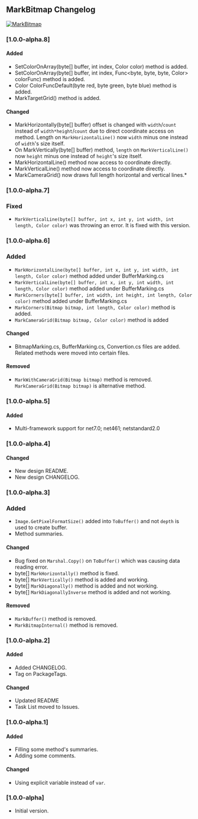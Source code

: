 ## MarkBitmap Changelog
[![MarkBitmap](https://img.shields.io/nuget/v/MarkBitmap.svg)](https://www.nuget.org/packages/MarkBitmap/)

<!--
### [Unreleased]

#### Added

#### Changed

#### Removed
-->

### [1.0.0-alpha.8]
#### Added
* SetColorOnArray(byte[] buffer, int index, Color color) method is added.
* SetColorOnArray(byte[] buffer, int index, Func<byte, byte, byte, Color> colorFunc) method is added.
* Color ColorFuncDefault(byte red, byte green, byte blue) method is added.
* MarkTargetGrid() method is added.

#### Changed
* MarkHorizontally(byte[] buffer) offset is changed with `width`/`count` instead of `width*height`/`count` due to direct coordinate access on method. Length on `MarkHorizontalLine()` now `width` minus one instead of `width`'s size itself.
* On MarkVertically(byte[] buffer) method, `length` on `MarkVerticalLine()` now `height` minus one instead of `height`'s size itself.
* MarkHorizontalLine() method now access to coordinate directly.
* MarkVerticalLine() method now access to coordinate directly.
* MarkCameraGrid() now draws full length horizontal and vertical lines.* 


### [1.0.0-alpha.7]
### Fixed
* `MarkVerticalLine(byte[] buffer, int x, int y, int width, int length, Color color)` was throwing an error. It is fixed with this version.

### [1.0.0-alpha.6]
### Added
* `MarkHorizontalLine(byte[] buffer, int x, int y, int width, int length, Color color)` method added under BufferMarking.cs
* `MarkVerticalLine(byte[] buffer, int x, int y, int width, int length, Color color)` method added under BufferMarking.cs
* `MarkCorners(byte[] buffer, int width, int height, int length, Color color)` method added under BufferMarking.cs
* `MarkCorners(Bitmap bitmap, int length, Color color)` method is added.
* `MarkCameraGrid(Bitmap bitmap, Color color)` method is added

#### Changed
* BitmapMarking.cs, BufferMarking.cs, Convertion.cs files are added. Related methods were moved into certain files.

#### Removed
* `MarkWithCameraGrid(Bitmap bitmap)` method is removed. `MarkCameraGrid(Bitmap bitmap)` is alternative method.

### [1.0.0-alpha.5]
#### Added
* Multi-framework support for net7.0; net461; netstandard2.0

### [1.0.0-alpha.4]
#### Changed
* New design README.
* New design CHANGELOG.

### [1.0.0-alpha.3]
### Added
* `Image.GetPixelFormatSize()` added into `ToBuffer()` and not `depth` is used to create buffer.
* Method summaries.

#### Changed
* Bug fixed on `Marshal.Copy()` on `ToBuffer()` which was causing data reading error.
* byte[] `MarkHorizontally()` method is fixed.
* byte[] `MarkVertically()` method is added and working.
* byte[] `MarkDiagonally()` method is added and not working.
* byte[] `MarkDiagonallyInverse` method is added and not working.

#### Removed
* `MarkBuffer()` method is removed.
* `MarkBitmapInternal()` method is removed.

### [1.0.0-alpha.2]
#### Added
* Added CHANGELOG.
* Tag on PackageTags.

#### Changed
* Updated README
* Task List moved to Issues.

### [1.0.0-alpha.1]
#### Added
* Filling some method's summaries.
* Adding some comments.

#### Changed
* Using explicit variable instead of `var`.

### [1.0.0-alpha]
* Initial version.